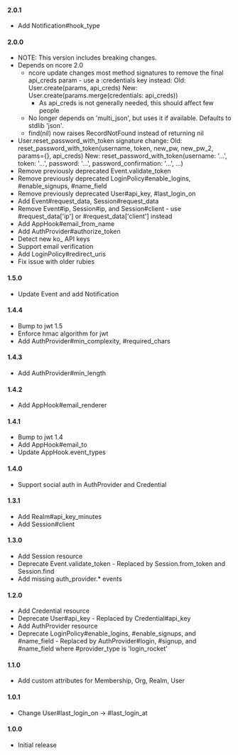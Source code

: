 #### 2.0.1

- Add Notification#hook_type

#### 2.0.0

- NOTE: This version includes breaking changes.
- Depends on ncore 2.0
  - ncore update changes most method signatures to remove the final api_creds param - use a :credentials key instead:
      Old: User.create(params, api_creds)
      New: User.create(params.merge(credentials: api_creds))
    - As api_creds is not generally needed, this should affect few people
  - No longer depends on 'multi_json', but uses it if available. Defaults to stdlib 'json'.
  - find(nil) now raises RecordNotFound instead of returning nil
- User.reset_password_with_token signature change:
  Old: reset_password_with_token(username, token, new_pw, new_pw_2, params={}, api_creds)
  New: reset_password_with_token(username: '...', token: '...', password: '...', password_confirmation: '...', ...)
- Remove previously deprecated Event.validate_token
- Remove previously deprecated LoginPolicy#enable_logins, #enable_signups, #name_field
- Remove previously deprecated User#api_key, #last_login_on
- Add Event#request_data, Session#request_data
- Remove Event#ip, Session#ip, and Session#client - use #request_data['ip'] or #request_data['client'] instead
- Add AppHook#email_from_name
- Add AuthProvider#authorize_token
- Detect new ko_ API keys
- Support email verification
- Add LoginPolicy#redirect_uris
- Fix issue with older rubies

#### 1.5.0

- Update Event and add Notification

#### 1.4.4

- Bump to jwt 1.5
- Enforce hmac algorithm for jwt
- Add AuthProvider#min_complexity, #required_chars

#### 1.4.3

- Add AuthProvider#min_length

#### 1.4.2

- Add AppHook#email_renderer

#### 1.4.1

- Bump to jwt 1.4
- Add AppHook#email_to
- Update AppHook.event_types

#### 1.4.0

- Support social auth in AuthProvider and Credential

#### 1.3.1

- Add Realm#api_key_minutes
- Add Session#client

#### 1.3.0

- Add Session resource
- Deprecate Event.validate_token - Replaced by Session.from_token and Session.find
- Add missing auth_provider.* events

#### 1.2.0

- Add Credential resource
- Deprecate User#api_key - Replaced by Credential#api_key
- Add AuthProvider resource
- Deprecate LoginPolicy#enable_logins, #enable_signups, and #name_field - Replaced by AuthProvider#login, #signup, and #name_field where #provider_type is 'login_rocket'

#### 1.1.0

- Add custom attributes for Membership, Org, Realm, User

#### 1.0.1

- Change User#last_login_on -> #last_login_at

#### 1.0.0

- Initial release
